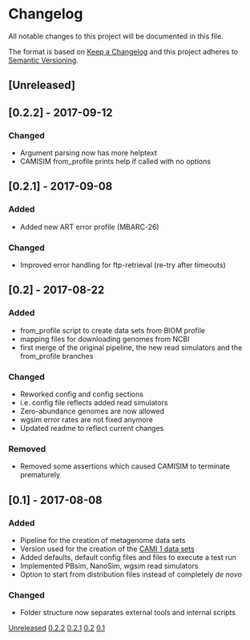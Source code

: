 # Changelog

All notable changes to this project will be documented in this file.

The format is based on [Keep a Changelog](http://keepachangelog.com/en/1.0.0/) and this project adheres to [Semantic Versioning](http://semver.org/spec/v2.0.0.html).

## [Unreleased]

## [0.2.2] - 2017-09-12

### Changed
- Argument parsing now has more helptext
- CAMISIM from_profile prints help if called with no options

## [0.2.1] - 2017-09-08

### Added
- Added new ART error profile (MBARC-26)

### Changed
- Improved error handling for ftp-retrieval (re-try after timeouts)

## [0.2] - 2017-08-22

### Added
- from_profile script to create data sets from BIOM profile
- mapping files for downloading genomes from NCBI
- first merge of the original pipeline, the new read simulators and the from_profile branches

### Changed
- Reworked config and config sections
- i.e. config file reflects added read simulators
- Zero-abundance genomes are now allowed
- wgsim error rates are not fixed anymore
- Updated readme to reflect current changes

### Removed
- Removed some assertions which caused CAMISIM to terminate prematurely

## [0.1] - 2017-08-08

### Added
- Pipeline for the creation of metagenome data sets
- Version used for the creation of the [CAMI 1 data sets](https://data.cami-challenge.org/participate)
- Added defaults, default config files and files to execute a test run
- Implemented PBsim, NanoSim, wgsim read simulators
- Option to start from distribution files instead of completely *de novo*

### Changed
- Folder structure now separates external tools and internal scripts

[Unreleased](https://github.com/CAMI-challenge/CAMISIM/compare/0.2.1...aedit)
[0.2.2](https://github.com/CAMI-challenge/CAMISIM/compare/0.2.1...0.2.2)
[0.2.1](https://github.com/CAMI-challenge/CAMISIM/compare/0.2...0.2.1)
[0.2](https://github.com/CAMI-challenge/CAMISIM/compare/0.1...0.2)
[0.1](https://github.com/CAMI-challenge/CAMISIM/releases/tag/0.1)
